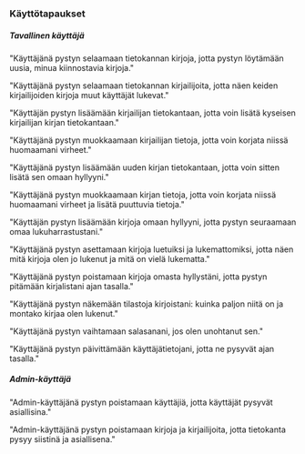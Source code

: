 ### Käyttötapaukset

##### Tavallinen käyttäjä

"Käyttäjänä pystyn selaamaan tietokannan kirjoja, jotta pystyn löytämään uusia, minua kiinnostavia kirjoja."

"Käyttäjänä pystyn selaamaan tietokannan kirjailijoita, jotta näen keiden kirjailijoiden kirjoja muut käyttäjät lukevat."

"Käyttäjän pystyn lisäämään kirjailijan tietokantaan, jotta voin lisätä kyseisen kirjailijan kirjan tietokantaan."

"Käyttäjänä pystyn muokkaamaan kirjailijan tietoja, jotta voin korjata niissä huomaamani virheet."

"Käyttäjänä pystyn lisäämään uuden kirjan tietokantaan, jotta voin sitten lisätä sen omaan hyllyyni."

"Käyttäjänä pystyn muokkaamaan kirjan tietoja, jotta voin korjata niissä huomaamani virheet ja lisätä puuttuvia tietoja."

"Käyttäjän pystyn lisäämään kirjoja omaan hyllyyni, jotta pystyn seuraamaan omaa lukuharrastustani."

"Käyttäjänä pystyn asettamaan kirjoja luetuiksi ja lukemattomiksi, jotta näen mitä kirjoja olen jo lukenut ja mitä on vielä lukematta."

"Käyttäjänä pystyn poistamaan kirjoja omasta hyllystäni, jotta pystyn pitämään kirjalistani ajan tasalla."

"Käyttäjänä pystyn näkemään tilastoja kirjoistani: kuinka paljon niitä on ja montako kirjaa olen lukenut."

"Käyttäjänä pystyn vaihtamaan salasanani, jos olen unohtanut sen."

"Käyttäjänä pystyn päivittämään käyttäjätietojani, jotta ne pysyvät ajan tasalla."


##### Admin-käyttäjä

"Admin-käyttäjänä pystyn poistamaan käyttäjiä, jotta käyttäjät pysyvät asiallisina."

"Admin-käyttäjänä pystyn poistamaan kirjoja ja kirjailijoita, jotta tietokanta pysyy siistinä ja asiallisena."
